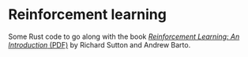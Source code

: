 # Reinforcement learning

Some Rust code to go along with the book [*Reinforcement Learning: An Introduction* (PDF)](https://web.stanford.edu/class/psych209/Readings/SuttonBartoIPRLBook2ndEd.pdf) by Richard Sutton and Andrew Barto.

